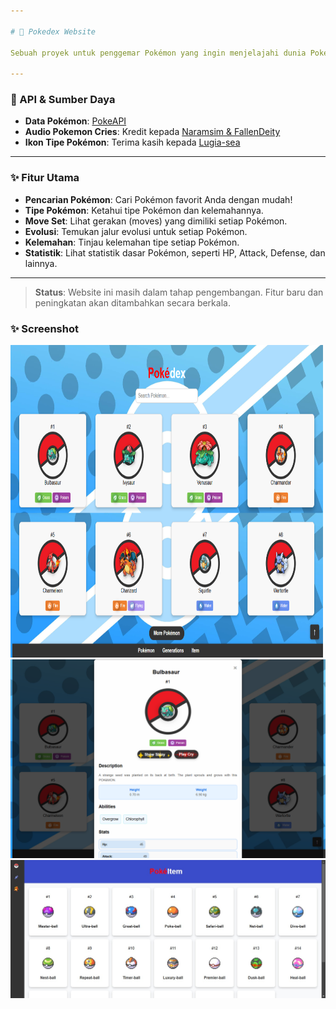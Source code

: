 ```yaml
---

# 🌟 Pokedex Website

Sebuah proyek untuk penggemar Pokémon yang ingin menjelajahi dunia Pokémon dengan mudah! Website Pokedex ini memanfaatkan data dari PokeAPI untuk menampilkan informasi lengkap tentang berbagai Pokémon, termasuk tipe, evolusi, kelemahan, dan banyak lagi.

---
```


### 🔗 API & Sumber Daya

- **Data Pokémon**: [PokeAPI](https://pokeapi.co/)
- **Audio Pokemon Cries**: Kredit kepada [Naramsim & FallenDeity](https://github.com/PokeAPI/cries)
- **Ikon Tipe Pokémon**: Terima kasih kepada [Lugia-sea](https://www.deviantart.com/lugia-sea/art/Pokemon-Type-Icons-Vector-869706864)

---

### ✨ Fitur Utama

- **Pencarian Pokémon**: Cari Pokémon favorit Anda dengan mudah!
- **Tipe Pokémon**: Ketahui tipe Pokémon dan kelemahannya.
- **Move Set**: Lihat gerakan (moves) yang dimiliki setiap Pokémon.
- **Evolusi**: Temukan jalur evolusi untuk setiap Pokémon.
- **Kelemahan**: Tinjau kelemahan tipe setiap Pokémon.
- **Statistik**: Lihat statistik dasar Pokémon, seperti HP, Attack, Defense, dan lainnya.

---

> **Status**: Website ini masih dalam tahap pengembangan. Fitur baru dan peningkatan akan ditambahkan secara berkala.


### ✨ Screenshot
<img src="./assets/img/screenshot/1.png" style="width: 500px; height: 500px">
<img src="./assets/img/screenshot/2.png">
<img src="./assets/img/screenshot/3.png">
